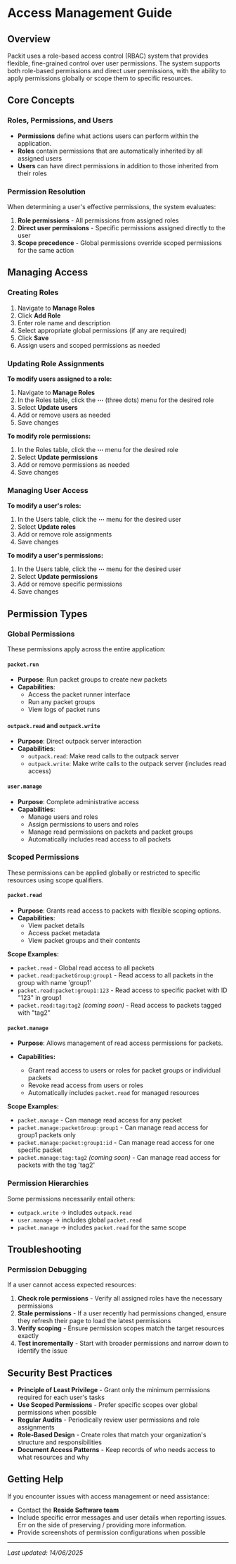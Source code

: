 # Access Management Guide

## Overview

Packit uses a role-based access control (RBAC) system that provides flexible, fine-grained control over user permissions. The system supports both role-based permissions and direct user permissions, with the ability to apply permissions globally or scope them to specific resources.

## Core Concepts

### Roles, Permissions, and Users

- **Permissions** define what actions users can perform within the application.
- **Roles** contain permissions that are automatically inherited by all assigned users
- **Users** can have direct permissions in addition to those inherited from their roles

### Permission Resolution

When determining a user's effective permissions, the system evaluates:

1. **Role permissions** - All permissions from assigned roles
2. **Direct user permissions** - Specific permissions assigned directly to the user
3. **Scope precedence** - Global permissions override scoped permissions for the same action

## Managing Access

### Creating Roles

1. Navigate to **Manage Roles**
2. Click **Add Role**
3. Enter role name and description
4. Select appropriate global permissions (if any are required)
5. Click **Save**
6. Assign users and scoped permissions as needed

### Updating Role Assignments

**To modify users assigned to a role:**

1. Navigate to **Manage Roles**
2. In the Roles table, click the **⋯** (three dots) menu for the desired role
3. Select **Update users**
4. Add or remove users as needed
5. Save changes

**To modify role permissions:**

1. In the Roles table, click the **⋯** menu for the desired role
2. Select **Update permissions**
3. Add or remove permissions as needed
4. Save changes

### Managing User Access

**To modify a user's roles:**

1. In the Users table, click the **⋯** menu for the desired user
2. Select **Update roles**
3. Add or remove role assignments
4. Save changes

**To modify a user's permissions:**

1. In the Users table, click the **⋯** menu for the desired user
2. Select **Update permissions**
3. Add or remove specific permissions
4. Save changes

## Permission Types

### Global Permissions

These permissions apply across the entire application:

#### `packet.run`

- **Purpose**: Run packet groups to create new packets
- **Capabilities**:
  - Access the packet runner interface
  - Run any packet groups
  - View logs of packet runs

#### `outpack.read` and `outpack.write`

- **Purpose**: Direct outpack server interaction
- **Capabilities**:
  - `outpack.read`: Make read calls to the outpack server
  - `outpack.write`: Make write calls to the outpack server (includes read access)

#### `user.manage`

- **Purpose**: Complete administrative access
- **Capabilities**:
  - Manage users and roles
  - Assign permissions to users and roles
  - Manage read permissions on packets and packet groups
  - Automatically includes read access to all packets

### Scoped Permissions

These permissions can be applied globally or restricted to specific resources using scope qualifiers.

#### `packet.read`

- **Purpose**: Grants read access to packets with flexible scoping options.
- **Capabilities**:
  - View packet details
  - Access packet metadata
  - View packet groups and their contents

**Scope Examples:**

- `packet.read` - Global read access to all packets
- `packet.read:packetGroup:group1` - Read access to all packets in the group with name 'group1'
- `packet.read:packet:group1:123` - Read access to specific packet with ID "123" in group1
- `packet.read:tag:tag2` _(coming soon)_ - Read access to packets tagged with "tag2"

#### `packet.manage`

- **Purpose**: Allows management of read access permissions for packets.

- **Capabilities:**

  - Grant read access to users or roles for packet groups or individual packets
  - Revoke read access from users or roles
  - Automatically includes `packet.read` for managed resources

**Scope Examples:**

- `packet.manage` - Can manage read access for any packet
- `packet.manage:packetGroup:group1` - Can manage read access for group1 packets only
- `packet.manage:packet:group1:id` - Can manage read access for one specific packet
- `packet.manage:tag:tag2` _(coming soon)_ - Can manage read access for packets with the tag 'tag2'

### Permission Hierarchies

Some permissions necessarily entail others:

- `outpack.write` → includes `outpack.read`
- `user.manage` → includes global `packet.read`
- `packet.manage` → includes `packet.read` for the same scope

## Troubleshooting

### Permission Debugging

If a user cannot access expected resources:

1. **Check role permissions** - Verify all assigned roles have the necessary permissions
2. **Stale permissions** - If a user recently had permissions changed, ensure they refresh their page to load the latest permissions
3. **Verify scoping** - Ensure permission scopes match the target resources exactly
4. **Test incrementally** - Start with broader permissions and narrow down to identify the issue

## Security Best Practices

- **Principle of Least Privilege** - Grant only the minimum permissions required for each user's tasks
- **Use Scoped Permissions** - Prefer specific scopes over global permissions when possible
- **Regular Audits** - Periodically review user permissions and role assignments
- **Role-Based Design** - Create roles that match your organization's structure and responsibilities
- **Document Access Patterns** - Keep records of who needs access to what resources and why

## Getting Help

If you encounter issues with access management or need assistance:

- Contact the **Reside Software team**
- Include specific error messages and user details when reporting issues. Err on the side of preserving / providing more information.
- Provide screenshots of permission configurations when possible

---

_Last updated: 14/06/2025_
